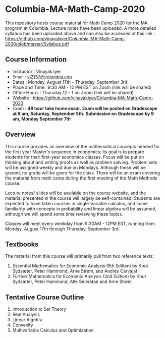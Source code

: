 # Columbia-MA-Math-Camp-2020
This repository hosts course material for Math Camp 2020 for the MA program at Columbia. Lecture notes have been uploaded. A more detailed syllabus has been uploaded above and can also be accessed at this link : https://github.com/vinayakiyer/Columbia-MA-Math-Camp-2020/blob/master/Syllabus.pdf

## Course Information

- Instructor : Vinayak Iyer
- Email : vi2137@columbia.edu
- Dates : Monday, August 17th - Thursday, September 3rd
- Place and Time : 9:30 AM - 12 PM EST on Zoom (link will be shared)
- Office Hours : Thursday 12 - 1 on Zoom (link will be shared)
- Website : https://github.com/vinayakiyer/Columbia-MA-Math-Camp-2020
- Exam : **48 hour take home exam.**
          **Exam will be posted on Gradescope at 9 am, Saturday, September 5th.**
          **Submission on Gradescope by 9 am, Monday September 7th**

## Overview
This course provides an overview of the mathematical concepts needed for the first year Master's sequence in
economics; its goal is to prepare students for their first-year economics classes. Focus will be put on thinking
about and writing proofs as well as problem solving. Problem sets will be assigned weekly and due on Mondays.
Although these will be graded, no grade will be given for the class. There will be an exam covering the material
from math camp during the first meeting of the Math Methods course.

Lecture notes/ slides will be available on the course website, and the material presented in the course will
largely be self-contained. Students are expected to have taken courses in single-variable calculus, and some
familiarity with concepts in probability and linear algebra will be assumed, although we will spend some time
reviewing these topics.

Classes will meet every weekday from 9:30AM - 12PM EST, running from Monday, August 17th through Thursday,
September 3rd.

## Textbooks
The material from this course will primarily pull from two reference texts:
1. Essential Mathematics for Economic Analysis (5th Edition) by Knut Sydsæter, Peter Hammond, Arne
Strøm, and Andrés Carvajal
2. Further Mathematics for Economic Analysis (2nd Edition) by Knut Sydsæter, Peter Hammond, Atle
Seierstad and Arne Strøm

## Tentative Course Outline
1. Introduction to Set Theory 
2. Real Analysis 
3. Linear Algebra
4. Convexity
5. Multivariable Calculus and Optimization
